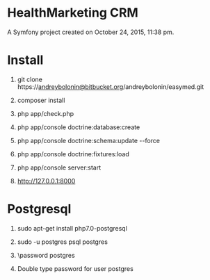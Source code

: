 HealthMarketing CRM
=======

A Symfony project created on October 24, 2015, 11:38 pm.

# Install

1) git clone https://andreybolonin@bitbucket.org/andreybolonin/easymed.git

2) composer install

3) php app/check.php

4) php app/console doctrine:database:create

5) php app/console doctrine:schema:update --force

6) php app/console doctrine:fixtures:load

7) php app/console server:start

8) http://127.0.0.1:8000

# Postgresql

1) sudo apt-get install php7.0-postgresql

2) sudo -u postgres psql postgres

3) \password postgres

4) Double type password for user postgres